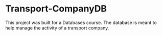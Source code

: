 # Transport-CompanyDB
This project was built for a Databases course. The database is meant to help manage the activity of a transport company.
